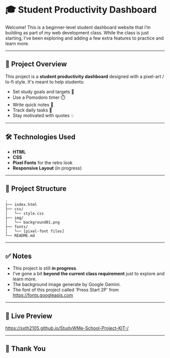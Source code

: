 
# 🎓 Student Productivity Dashboard

Welcome! This is a beginner-level student dashboard website that I’m building as part of my web development class. While the class is just starting, I’ve been exploring and adding a few extra features to practice and learn more.

---

## 📌 Project Overview

This project is a **student productivity dashboard** designed with a pixel-art / lo-fi style. It's meant to help students:

- Set study goals and targets 🎯
- Use a Pomodoro timer ⏱️
- Write quick notes 📝
- Track daily tasks 🧾
- Stay motivated with quotes 💡

---

## 🛠️ Technologies Used

- **HTML**
- **CSS**
- **Pixel Fonts** for the retro look
- **Responsive Layout** (in progress)

---

## 📁 Project Structure

```
.
├── index.html
├── css/
│   └── style.css
├── img/
│   └── background01.png
├── fonts/
│   └── [pixel-font files]
└── README.md
```

---


## ✅ Notes

- This project is still **in progress**.
- I’ve gone a bit **beyond the current class requirement** just to explore and learn more.
- The background image generate by Google Gemini.
- The font of this project called 'Press Start 2P' from https://fonts.googleapis.com

---

## 📌 Live Preview

https://sxth2105.github.io/StudyWMe-School-Project-KIT-/

---

## 🙏 Thank You

